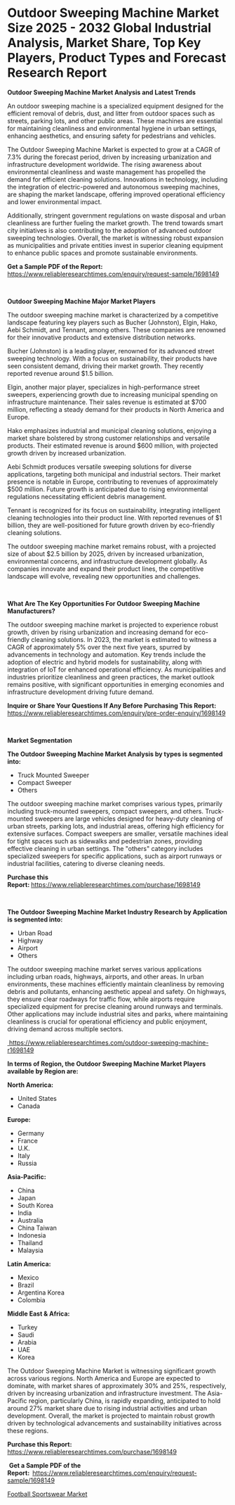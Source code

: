 <p><h1>Outdoor Sweeping Machine Market Size 2025 - 2032 Global Industrial Analysis, Market Share, Top Key Players, Product Types and Forecast Research Report</h1></p><p><strong>Outdoor Sweeping Machine Market Analysis and Latest Trends</strong></p>
<p><p>An outdoor sweeping machine is a specialized equipment designed for the efficient removal of debris, dust, and litter from outdoor spaces such as streets, parking lots, and other public areas. These machines are essential for maintaining cleanliness and environmental hygiene in urban settings, enhancing aesthetics, and ensuring safety for pedestrians and vehicles.</p><p>The Outdoor Sweeping Machine Market is expected to grow at a CAGR of 7.3% during the forecast period, driven by increasing urbanization and infrastructure development worldwide. The rising awareness about environmental cleanliness and waste management has propelled the demand for efficient cleaning solutions. Innovations in technology, including the integration of electric-powered and autonomous sweeping machines, are shaping the market landscape, offering improved operational efficiency and lower environmental impact.</p><p>Additionally, stringent government regulations on waste disposal and urban cleanliness are further fueling the market growth. The trend towards smart city initiatives is also contributing to the adoption of advanced outdoor sweeping technologies. Overall, the market is witnessing robust expansion as municipalities and private entities invest in superior cleaning equipment to enhance public spaces and promote sustainable environments.</p></p>
<p><strong>Get a Sample PDF of the Report:&nbsp;</strong> <a href="https://www.reliableresearchtimes.com/enquiry/request-sample/1698149?utm_campaign=2263&utm_medium=2&utm_source=Github&utm_content=ia&utm_term=05042025&utm_id=outdoor-sweeping-machine">https://www.reliableresearchtimes.com/enquiry/request-sample/1698149</a></p>
<p>&nbsp;</p>
<p><strong>Outdoor Sweeping Machine Major Market Players</strong></p>
<p><p>The outdoor sweeping machine market is characterized by a competitive landscape featuring key players such as Bucher (Johnston), Elgin, Hako, Aebi Schmidt, and Tennant, among others. These companies are renowned for their innovative products and extensive distribution networks.</p><p>Bucher (Johnston) is a leading player, renowned for its advanced street sweeping technology. With a focus on sustainability, their products have seen consistent demand, driving their market growth. They recently reported revenue around $1.5 billion.</p><p>Elgin, another major player, specializes in high-performance street sweepers, experiencing growth due to increasing municipal spending on infrastructure maintenance. Their sales revenue is estimated at $700 million, reflecting a steady demand for their products in North America and Europe.</p><p>Hako emphasizes industrial and municipal cleaning solutions, enjoying a market share bolstered by strong customer relationships and versatile products. Their estimated revenue is around $600 million, with projected growth driven by increased urbanization.</p><p>Aebi Schmidt produces versatile sweeping solutions for diverse applications, targeting both municipal and industrial sectors. Their market presence is notable in Europe, contributing to revenues of approximately $500 million. Future growth is anticipated due to rising environmental regulations necessitating efficient debris management.</p><p>Tennant is recognized for its focus on sustainability, integrating intelligent cleaning technologies into their product line. With reported revenues of $1 billion, they are well-positioned for future growth driven by eco-friendly cleaning solutions.</p><p>The outdoor sweeping machine market remains robust, with a projected size of about $2.5 billion by 2025, driven by increased urbanization, environmental concerns, and infrastructure development globally. As companies innovate and expand their product lines, the competitive landscape will evolve, revealing new opportunities and challenges.</p></p>
<p>&nbsp;</p>
<p><strong>What Are The Key Opportunities For Outdoor Sweeping Machine Manufacturers?</strong></p>
<p><p>The outdoor sweeping machine market is projected to experience robust growth, driven by rising urbanization and increasing demand for eco-friendly cleaning solutions. In 2023, the market is estimated to witness a CAGR of approximately 5% over the next five years, spurred by advancements in technology and automation. Key trends include the adoption of electric and hybrid models for sustainability, along with integration of IoT for enhanced operational efficiency. As municipalities and industries prioritize cleanliness and green practices, the market outlook remains positive, with significant opportunities in emerging economies and infrastructure development driving future demand.</p></p>
<p><strong>Inquire or Share Your Questions If Any Before Purchasing This Report:</strong> <a href="https://www.reliableresearchtimes.com/enquiry/pre-order-enquiry/1698149?utm_campaign=2263&utm_medium=2&utm_source=Github&utm_content=ia&utm_term=05042025&utm_id=outdoor-sweeping-machine">https://www.reliableresearchtimes.com/enquiry/pre-order-enquiry/1698149</a></p>
<p>&nbsp;</p>
<p><strong>Market Segmentation</strong></p>
<p><strong>The Outdoor Sweeping Machine Market Analysis by types is segmented into:</strong></p>
<p><ul><li>Truck Mounted Sweeper</li><li>Compact Sweeper</li><li>Others</li></ul></p>
<p><p>The outdoor sweeping machine market comprises various types, primarily including truck-mounted sweepers, compact sweepers, and others. Truck-mounted sweepers are large vehicles designed for heavy-duty cleaning of urban streets, parking lots, and industrial areas, offering high efficiency for extensive surfaces. Compact sweepers are smaller, versatile machines ideal for tight spaces such as sidewalks and pedestrian zones, providing effective cleaning in urban settings. The "others" category includes specialized sweepers for specific applications, such as airport runways or industrial facilities, catering to diverse cleaning needs.</p></p>
<p><strong>Purchase this Report:&nbsp;</strong><a href="https://www.reliableresearchtimes.com/purchase/1698149?utm_campaign=2263&utm_medium=2&utm_source=Github&utm_content=ia&utm_term=05042025&utm_id=outdoor-sweeping-machine">https://www.reliableresearchtimes.com/purchase/1698149</a></p>
<p>&nbsp;</p>
<p><strong>The Outdoor Sweeping Machine Market Industry Research by Application is segmented into:</strong></p>
<p><ul><li>Urban Road</li><li>Highway</li><li>Airport</li><li>Others</li></ul></p>
<p><p>The outdoor sweeping machine market serves various applications including urban roads, highways, airports, and other areas. In urban environments, these machines efficiently maintain cleanliness by removing debris and pollutants, enhancing aesthetic appeal and safety. On highways, they ensure clear roadways for traffic flow, while airports require specialized equipment for precise cleaning around runways and terminals. Other applications may include industrial sites and parks, where maintaining cleanliness is crucial for operational efficiency and public enjoyment, driving demand across multiple sectors.</p></p>
<p><a href="https://www.reliableresearchtimes.com/outdoor-sweeping-machine-r1698149?utm_campaign=2263&utm_medium=2&utm_source=Github&utm_content=ia&utm_term=05042025&utm_id=outdoor-sweeping-machine">&nbsp;https://www.reliableresearchtimes.com/outdoor-sweeping-machine-r1698149</a></p>
<p><strong>In terms of Region, the Outdoor Sweeping Machine Market Players available by Region are:</strong></p>
<p>
    <p> <strong> North America: </strong>
        <ul>
            <li>United States</li>
            <li>Canada</li>
        </ul>
        </p> 
    <p> <strong> Europe: </strong>
        <ul>
            <li>Germany</li>
            <li>France</li>
            <li>U.K.</li>
            <li>Italy</li>
            <li>Russia</li>
        </ul>
        </p> 
    <p> <strong> Asia-Pacific: </strong>
        <ul>
            <li>China</li>
            <li>Japan</li>
            <li>South Korea</li>
            <li>India</li>
            <li>Australia</li>
            <li>China Taiwan</li>
            <li>Indonesia</li>
            <li>Thailand</li>
            <li>Malaysia</li>
        </ul>
        </p> 
    <p> <strong> Latin America: </strong>
        <ul>
            <li>Mexico</li>
            <li>Brazil</li>
            <li>Argentina Korea</li>
            <li>Colombia</li>
        </ul>
        </p> 
    <p> <strong> Middle East & Africa: </strong>
        <ul>
            <li>Turkey</li>
            <li>Saudi</li>
            <li>Arabia</li>
            <li>UAE</li>
            <li>Korea</li>
        </ul>
    </p>
    </p>
<p><p>The Outdoor Sweeping Machine Market is witnessing significant growth across various regions. North America and Europe are expected to dominate, with market shares of approximately 30% and 25%, respectively, driven by increasing urbanization and infrastructure investment. The Asia-Pacific region, particularly China, is rapidly expanding, anticipated to hold around 27% market share due to rising industrial activities and urban development. Overall, the market is projected to maintain robust growth driven by technological advancements and sustainability initiatives across these regions.</p></p>
<p><strong>Purchase this Report: </strong><a href="https://www.reliableresearchtimes.com/purchase/1698149?utm_campaign=2263&utm_medium=2&utm_source=Github&utm_content=ia&utm_term=05042025&utm_id=outdoor-sweeping-machine">https://www.reliableresearchtimes.com/purchase/1698149</a></p>
<p>&nbsp;<strong>Get a Sample PDF of the Report:&nbsp;&nbsp;</strong><a href="https://www.reliableresearchtimes.com/enquiry/request-sample/1698149?utm_campaign=2263&utm_medium=2&utm_source=Github&utm_content=ia&utm_term=05042025&utm_id=outdoor-sweeping-machine">https://www.reliableresearchtimes.com/enquiry/request-sample/1698149</a></p>
<p><strong></strong></p>
<p><p><a href="https://github.com/stillsfloria19981/Market-Research-Report-List-1/blob/main/football-sportswear-market.md?utm_campaign=2263&utm_medium=2&utm_source=Github&utm_content=ia&utm_term=05042025&utm_id=outdoor-sweeping-machine">Football Sportswear Market</a></p></p>